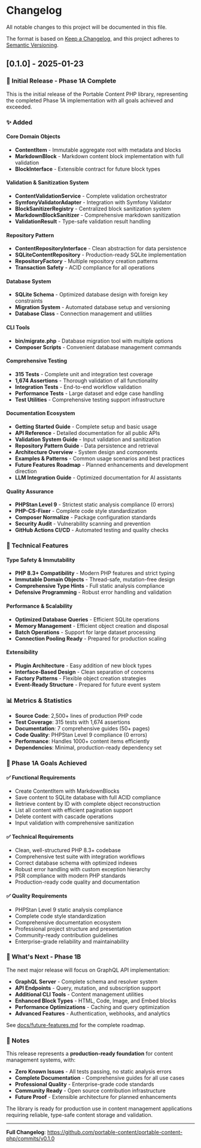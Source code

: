 # Changelog

All notable changes to this project will be documented in this file.

The format is based on [Keep a Changelog](https://keepachangelog.com/en/1.0.0/),
and this project adheres to [Semantic Versioning](https://semver.org/spec/v2.0.0.html).

## [0.1.0] - 2025-01-23

### 🎉 Initial Release - Phase 1A Complete

This is the initial release of the Portable Content PHP library, representing the completed Phase 1A implementation with all goals achieved and exceeded.

### ✨ Added

#### Core Domain Objects
- **ContentItem** - Immutable aggregate root with metadata and blocks
- **MarkdownBlock** - Markdown content block implementation with full validation
- **BlockInterface** - Extensible contract for future block types

#### Validation & Sanitization System
- **ContentValidationService** - Complete validation orchestrator
- **SymfonyValidatorAdapter** - Integration with Symfony Validator
- **BlockSanitizerRegistry** - Centralized block sanitization system
- **MarkdownBlockSanitizer** - Comprehensive markdown sanitization
- **ValidationResult** - Type-safe validation result handling

#### Repository Pattern
- **ContentRepositoryInterface** - Clean abstraction for data persistence
- **SQLiteContentRepository** - Production-ready SQLite implementation
- **RepositoryFactory** - Multiple repository creation patterns
- **Transaction Safety** - ACID compliance for all operations

#### Database System
- **SQLite Schema** - Optimized database design with foreign key constraints
- **Migration System** - Automated database setup and versioning
- **Database Class** - Connection management and utilities

#### CLI Tools
- **bin/migrate.php** - Database migration tool with multiple options
- **Composer Scripts** - Convenient database management commands

#### Comprehensive Testing
- **315 Tests** - Complete unit and integration test coverage
- **1,674 Assertions** - Thorough validation of all functionality
- **Integration Tests** - End-to-end workflow validation
- **Performance Tests** - Large dataset and edge case handling
- **Test Utilities** - Comprehensive testing support infrastructure

#### Documentation Ecosystem
- **Getting Started Guide** - Complete setup and basic usage
- **API Reference** - Detailed documentation for all public APIs
- **Validation System Guide** - Input validation and sanitization
- **Repository Pattern Guide** - Data persistence and retrieval
- **Architecture Overview** - System design and components
- **Examples & Patterns** - Common usage scenarios and best practices
- **Future Features Roadmap** - Planned enhancements and development direction
- **LLM Integration Guide** - Optimized documentation for AI assistants

#### Quality Assurance
- **PHPStan Level 9** - Strictest static analysis compliance (0 errors)
- **PHP-CS-Fixer** - Complete code style standardization
- **Composer Normalize** - Package configuration standards
- **Security Audit** - Vulnerability scanning and prevention
- **GitHub Actions CI/CD** - Automated testing and quality checks

### 🔧 Technical Features

#### Type Safety & Immutability
- **PHP 8.3+ Compatibility** - Modern PHP features and strict typing
- **Immutable Domain Objects** - Thread-safe, mutation-free design
- **Comprehensive Type Hints** - Full static analysis compliance
- **Defensive Programming** - Robust error handling and validation

#### Performance & Scalability
- **Optimized Database Queries** - Efficient SQLite operations
- **Memory Management** - Efficient object creation and disposal
- **Batch Operations** - Support for large dataset processing
- **Connection Pooling Ready** - Prepared for production scaling

#### Extensibility
- **Plugin Architecture** - Easy addition of new block types
- **Interface-Based Design** - Clean separation of concerns
- **Factory Patterns** - Flexible object creation strategies
- **Event-Ready Structure** - Prepared for future event system

### 📊 Metrics & Statistics

- **Source Code**: 2,500+ lines of production PHP code
- **Test Coverage**: 315 tests with 1,674 assertions
- **Documentation**: 7 comprehensive guides (50+ pages)
- **Code Quality**: PHPStan Level 9 compliance (0 errors)
- **Performance**: Handles 1000+ content items efficiently
- **Dependencies**: Minimal, production-ready dependency set

### 🎯 Phase 1A Goals Achieved

#### ✅ Functional Requirements
- Create ContentItem with MarkdownBlocks
- Save content to SQLite database with full ACID compliance
- Retrieve content by ID with complete object reconstruction
- List all content with efficient pagination support
- Delete content with cascade operations
- Input validation with comprehensive sanitization

#### ✅ Technical Requirements
- Clean, well-structured PHP 8.3+ codebase
- Comprehensive test suite with integration workflows
- Correct database schema with optimized indexes
- Robust error handling with custom exception hierarchy
- PSR compliance with modern PHP standards
- Production-ready code quality and documentation

#### ✅ Quality Requirements
- PHPStan Level 9 static analysis compliance
- Complete code style standardization
- Comprehensive documentation ecosystem
- Professional project structure and presentation
- Community-ready contribution guidelines
- Enterprise-grade reliability and maintainability

### 🚀 What's Next - Phase 1B

The next major release will focus on GraphQL API implementation:

- **GraphQL Server** - Complete schema and resolver system
- **API Endpoints** - Query, mutation, and subscription support
- **Additional CLI Tools** - Content management utilities
- **Enhanced Block Types** - HTML, Code, Image, and Embed blocks
- **Performance Optimizations** - Caching and query optimization
- **Advanced Features** - Authentication, webhooks, and analytics

See [docs/future-features.md](docs/future-features.md) for the complete roadmap.

### 📝 Notes

This release represents a **production-ready foundation** for content management systems, with:

- **Zero Known Issues** - All tests passing, no static analysis errors
- **Complete Documentation** - Comprehensive guides for all use cases
- **Professional Quality** - Enterprise-grade code standards
- **Community Ready** - Open source contribution infrastructure
- **Future Proof** - Extensible architecture for planned enhancements

The library is ready for production use in content management applications requiring reliable, type-safe content storage and validation.

---

**Full Changelog**: https://github.com/portable-content/portable-content-php/commits/v0.1.0
